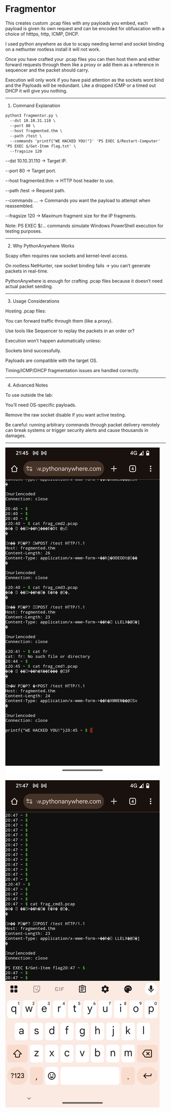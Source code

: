 # Fragmentor

This creates custom .pcap files with any payloads you embed, each payload is given its own request and can be encoded for obfuscation with a choice of htttps, http, ICMP, DHCP.

I used python anywhere as due to scapy needing kernel and socket binding on a nethunter rootless install it will not work.

Once you have crafted your .pcap files you can then host them and either forward requests through them like a proxy or add them as a reference in sequencer and the packet should carry.

Execution will only work if you have paid attention as the sockets wont bind and the Payloads will be redundant.
Like a dropped ICMP or a timed out DHCP it will give you nothing.

---

1. Command Explanation
```
python3 fragmentor.py \
  --dst 10.10.31.110 \
  --port 80 \
  --host fragmented.thm \
  --path /test \
  --commands 'printf{"WE HACKED YOU!"}' 'PS EXEC $/Restart-Computer' 'PS EXEC $/Get-Item flag.txt' \
  --fragsize 120
```
--dst 10.10.31.110 → Target IP.

--port 80 → Target port.

--host fragmented.thm → HTTP host header to use.

--path /test → Request path.

--commands ... → Commands you want the payload to attempt when reassembled.

--fragsize 120 → Maximum fragment size for the IP fragments.


Note: PS EXEC $/... commands simulate Windows PowerShell execution for testing purposes.


---

2. Why PythonAnywhere Works

Scapy often requires raw sockets and kernel-level access.

On rootless NetHunter, raw socket binding fails → you can’t generate packets in real-time.

PythonAnywhere is enough for crafting .pcap files because it doesn’t need actual packet sending.



---

3. Usage Considerations

Hosting .pcap files:

You can forward traffic through them (like a proxy).

Use tools like Sequencer to replay the packets in an order or?


Execution won’t happen automatically unless:

Sockets bind successfully.

Payloads are compatible with the target OS.

Timing/ICMP/DHCP fragmentation issues are handled correctly.




---

4. Advanced Notes

To use outside the lab:

You’ll need OS-specific payloads.

Remove the raw socket disable if you want active testing.

Be careful: running arbitrary commands through packet delivery remotely can break systems or trigger security alerts and cause thousands in damages.




---

![fragcmd1](https://raw.githubusercontent.com/DeadmanXXXII/Fragmentor/main/Screenshot_20250909-214559.png)

![cmd3](https://raw.githubusercontent.com/DeadmanXXXII/Fragmentor/main/Screenshot_20250909-214756.png)
